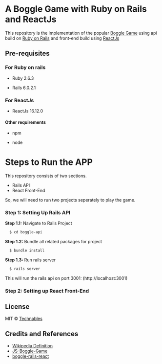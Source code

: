 

# A Boggle Game with Ruby on Rails and ReactJs

This repository is the implementation of the popular [Boggle Game](https://en.wikipedia.org/wiki/Boggle) using api build on [Ruby on Rails](https://rubyonrails.org/) and front-end build using [ReactJs](https://reactjs.org/)


## Pre-requisites

### For Ruby on rails

  - Ruby 2.6.3

  - Rails 6.0.2.1

### For ReactJs

  - ReactJs 16.12.0
  
 #### Other requirements
  - npm
  
  - node
  
# Steps to Run the APP

This repository consists of two sections.
  - Rails API
  - React Front-End
 
So, we will need to run two projects seperately to play the game.

### Step 1: Setting Up Rails API
  **Step 1.1:** Navigate to Rails Project
  ```bash
    $ cd boggle-api
  ```
  **Step 1.2:** Bundle all related packages for project
  ```bash
    $ bundle install
  ```
  **Step 1.3:** Run rails server
  ```bash
    $ rails server
  ```
  
  This will run the rails api on port 3001: (http://localhost:3001)
  

### Step 2: Setting up React Front-End
  
## License

MIT © [Technables](https://github.com/technables) 
  
  
## Credits and References

- [Wikipedia Definition](https://en.wikipedia.org/wiki/Boggle)
- [JS-Boggle-Game](https://github.com/zhouyuhang/JS-Boggle-Game)
- [boggle-rails-react](https://github.com/zaagan/boggle-rails-react)
  
